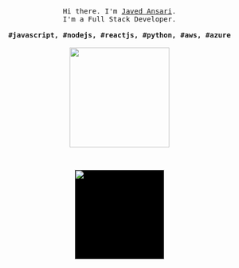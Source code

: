 <p align="center">
  <samp>Hi there. I'm <a href="http://www.javed.live" target="_blank">Javed Ansari</a>.<br> I'm a Full Stack Developer.<br><br><b>#javascript, #nodejs, #reactjs, #python, #aws, #azure</b></samp>
  <br>
  <br>
  <img src="https://thumbs.gfycat.com/SpeedyMealyCornsnake-size_restricted.gif" width="200" />
</p>

<br/>
<p align="center">
  <a href="https://github.com/javed2214/" >
    <img style="background-color: black;" height="180em" src="https://github-readme-stats.vercel.app/api?username=javed2214&theme=github_dark&show_icons=true" />
  </a>
 </p>
<br/>
